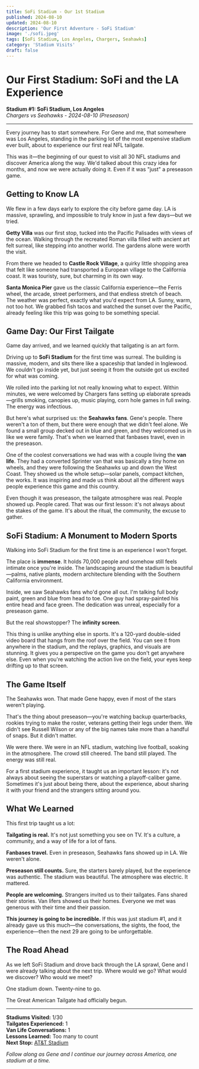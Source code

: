 ```yaml
---
title: SoFi Stadium - Our 1st Stadium
published: 2024-08-10
updated: 2024-08-10
description: 'Our First Adventure - SoFi Stadium'
image: './sofi.jpeg'
tags: [SoFi Stadium, Los Angeles, Chargers, Seahawks]
category: 'Stadium Visits'
draft: false 
---
```


# Our First Stadium: SoFi and the LA Experience

**Stadium #1: SoFi Stadium, Los Angeles**  
*Chargers vs Seahawks - 2024-08-10 (Preseason)*

---

Every journey has to start somewhere. For Gene and me, that somewhere was Los Angeles, standing in the parking lot of the most expensive stadium ever built, about to experience our first real NFL tailgate.

This was it—the beginning of our quest to visit all 30 NFL stadiums and discover America along the way. We'd talked about this crazy idea for months, and now we were actually doing it. Even if it was "just" a preseason game.

## Getting to Know LA

We flew in a few days early to explore the city before game day. LA is massive, sprawling, and impossible to truly know in just a few days—but we tried.

**Getty Villa** was our first stop, tucked into the Pacific Palisades with views of the ocean. Walking through the recreated Roman villa filled with ancient art felt surreal, like stepping into another world. The gardens alone were worth the visit.

From there we headed to **Castle Rock Village**, a quirky little shopping area that felt like someone had transported a European village to the California coast. It was touristy, sure, but charming in its own way.

**Santa Monica Pier** gave us the classic California experience—the Ferris wheel, the arcade, street performers, and that endless stretch of beach. The weather was perfect, exactly what you'd expect from LA. Sunny, warm, not too hot. We grabbed fish tacos and watched the sunset over the Pacific, already feeling like this trip was going to be something special.


## Game Day: Our First Tailgate

Game day arrived, and we learned quickly that tailgating is an art form.

Driving up to **SoFi Stadium** for the first time was surreal. The building is massive, modern, and sits there like a spaceship that landed in Inglewood. We couldn't go inside yet, but just seeing it from the outside got us excited for what was coming.

We rolled into the parking lot not really knowing what to expect. Within minutes, we were welcomed by Chargers fans setting up elaborate spreads—grills smoking, canopies up, music playing, corn hole games in full swing. The energy was infectious.

But here's what surprised us: the **Seahawks fans**. Gene's people. There weren't a ton of them, but there were enough that we didn't feel alone. We found a small group decked out in blue and green, and they welcomed us in like we were family. That's when we learned that fanbases travel, even in the preseason.

One of the coolest conversations we had was with a couple living the **van life**. They had a converted Sprinter van that was basically a tiny home on wheels, and they were following the Seahawks up and down the West Coast. They showed us the whole setup—solar panels, compact kitchen, the works. It was inspiring and made us think about all the different ways people experience this game and this country.

Even though it was preseason, the tailgate atmosphere was real. People showed up. People cared. That was our first lesson: it's not always about the stakes of the game. It's about the ritual, the community, the excuse to gather.

## SoFi Stadium: A Monument to Modern Sports

Walking into SoFi Stadium for the first time is an experience I won't forget.

The place is **immense**. It holds 70,000 people and somehow still feels intimate once you're inside. The landscaping around the stadium is beautiful—palms, native plants, modern architecture blending with the Southern California environment.

Inside, we saw Seahawks fans who'd gone all out. I'm talking full body paint, green and blue from head to toe. One guy had spray-painted his entire head and face green. The dedication was unreal, especially for a preseason game.

But the real showstopper? The **infinity screen**.

This thing is unlike anything else in sports. It's a 120-yard double-sided video board that hangs from the roof over the field. You can see it from anywhere in the stadium, and the replays, graphics, and visuals are stunning. It gives you a perspective on the game you don't get anywhere else. Even when you're watching the action live on the field, your eyes keep drifting up to that screen.

## The Game Itself

The Seahawks won. That made Gene happy, even if most of the stars weren't playing.

That's the thing about preseason—you're watching backup quarterbacks, rookies trying to make the roster, veterans getting their legs under them. We didn't see Russell Wilson or any of the big names take more than a handful of snaps. But it didn't matter.

We were there. We were in an NFL stadium, watching live football, soaking in the atmosphere. The crowd still cheered. The band still played. The energy was still real.

For a first stadium experience, it taught us an important lesson: it's not always about seeing the superstars or watching a playoff-caliber game. Sometimes it's just about being there, about the experience, about sharing it with your friend and the strangers sitting around you.

## What We Learned

This first trip taught us a lot:

**Tailgating is real.** It's not just something you see on TV. It's a culture, a community, and a way of life for a lot of fans.

**Fanbases travel.** Even in preseason, Seahawks fans showed up in LA. We weren't alone.

**Preseason still counts.** Sure, the starters barely played, but the experience was authentic. The stadium was beautiful. The atmosphere was electric. It mattered.

**People are welcoming.** Strangers invited us to their tailgates. Fans shared their stories. Van lifers showed us their homes. Everyone we met was generous with their time and their passion.

**This journey is going to be incredible.** If this was just stadium #1, and it already gave us this much—the conversations, the sights, the food, the experience—then the next 29 are going to be unforgettable.

## The Road Ahead

As we left SoFi Stadium and drove back through the LA sprawl, Gene and I were already talking about the next trip. Where would we go? What would we discover? Who would we meet?

One stadium down. Twenty-nine to go.

The Great American Tailgate had officially begun.

---

**Stadiums Visited:** 1/30  
**Tailgates Experienced:** 1  
**Van Life Conversations:** 1  
**Lessons Learned:** Too many to count   
**Next Stop:** [AT&T Stadium](../att/)

*Follow along as Gene and I continue our journey across America, one stadium at a time.*